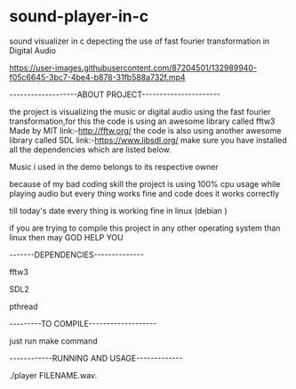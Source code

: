 # sound-player-in-c
sound visualizer in c depecting the use of fast fourier transformation  in Digital Audio


https://user-images.githubusercontent.com/87204501/132989940-f05c6645-3bc7-4be4-b878-31fb588a732f.mp4





-------------------ABOUT PROJECT----------------------

the project is visualizing the music or digital audio using the fast fourier transformation,for this the code is using an awesome library 
called fftw3 Made by MIT link:-http://fftw.org/ the code is also using another awesome library called SDL link:-https://www.libsdl.org/ make sure you have installed all the dependencies which are listed below.

Music i used in the demo belongs to its respective owner

because of my bad coding skill the project is using 100% cpu usage while playing audio but every thing works fine and code does it works correctly

till today's date every thing is working fine in linux (debian )

if you are trying to compile this project in any other operating system than linux then may GOD HELP YOU

-------DEPENDENCIES--------------

fftw3

SDL2

pthread

---------TO COMPILE-------------------

just run make command

------------RUNNING AND USAGE-------------

./player FILENAME.wav. 
